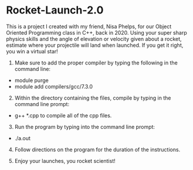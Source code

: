 # Rocket-Launch-2.0
This is a project I created with my friend, Nisa Phelps, for our Object Oriented Programming class in C++, back in 2020. Using your super sharp physics skills and the angle of elevation or velocity given about a rocket, estimate where your projectile will land when launched. If you get it right, you win a virtual star!

1.	Make sure to add the proper compiler by typing the following in the command line:

- module purge
- module add compilers/gcc/7.3.0
  
2.	Within the directory containing the files, compile by typing in the command line prompt: 
- g++ *.cpp 
to compile all of the cpp files. 

3.	Run the program by typing into the command line prompt: 
- ./a.out

4.	Follow directions on the program for the duration of the instructions.

5.	Enjoy your launches, you rocket scientist!

